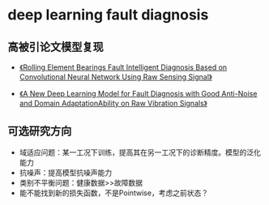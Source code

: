 # deep learning fault diagnosis

## 高被引论文模型复现

* [《Rolling Element Bearings Fault Intelligent Diagnosis Based on Convolutional Neural Network Using Raw Sensing Signal》][1]

* [《A New Deep Learning Model for Fault Diagnosis with Good Anti-Noise and Domain AdaptationAbility on Raw Vibration Signals》][2]

  

  [1]: https://link.springer.com/chapter/10.1007/978-3-319-50212-0_10

  [2]: http://apps.webofknowledge.com/full_record.do?product=UA&amp;search_mode=GeneralSearch&amp;qid=1&amp;SID=7BQxbNTFkuf8oUqC9BD&amp;page=1&amp;doc=1

  

## 可选研究方向

* 域适应问题：某一工况下训练，提高其在另一工况下的诊断精度。模型的泛化能力
* 抗噪声：提高模型抗噪声能力
* 类别不平衡问题：健康数据>>故障数据
* 能不能找到新的损失函数，不是Pointwise，考虑之前状态？

